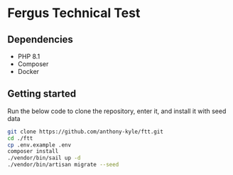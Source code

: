 # Fergus Technical Test

## Dependencies

* PHP 8.1
* Composer
* Docker

## Getting started

Run the below code to clone the repository, enter it, and install it with seed data


```bash
git clone https://github.com/anthony-kyle/ftt.git
cd ./ftt
cp .env.example .env
composer install
./vendor/bin/sail up -d
./vendor/bin/artisan migrate --seed
```